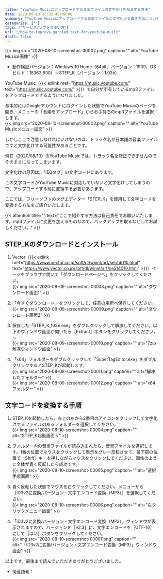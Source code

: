 ```yaml
---
title: "YouTube Musicにアップロードする音楽ファイルの文字化けを解消する方法"
date: 2020-08-10T13:30:45+09:00
summary: "YouTube Musicにアップロードする音楽ファイルの文字化けを直す方法についてご紹介いたします。"
categories: [""]
tags: ["サービス/ソフトの使い方"]
url: "/how-to-improve-garbled-text-for-youtube-music"
draft: false
---
```


{{< img src="2020-08-10-screenshot-00002.png" caption="" alt="YouTube Musice画像" >}}

- 動作検証バージョン：Windows 10 Home（64bit、バージョン：1909、OSビルド：18363.900）＋STEP_K（バージョン：1.03e）

YouTube Music（{{< exlink href="https://music.youtube.com/" text="https://music.youtube.com/" >}}）で自分が所有しているmp3ファイルをアップロードできるようになりました。

基本的にはGoogleアカウントにログインした状態でYouTube Musicのページを開き、メニューの「音楽をアップロード」からお手持ちのmp3ファイルを選択します。  
{{< img src="2020-08-10-screenshot-00003.png" caption="" alt="YouTube Musicメニュー画面" >}}

しかしここで注意しなければいけないのは、トラック名が日本語の音楽ファイルですと文字化けする可能性があることです。

現在（2020/08/10）のYouTube Musicでは、トラック名を修正できませんのでそのままになってしまいます。

文字化けの原因は、「ID3タグ」の文字コードにあります。

この文字コードがYouTube Musicに対応していないと文字化けしてしまうので、アップロードする前に変換する必要があります。

ここでは、フリーソフトのタグエディター「STEP_K」を使用して文字コードを変換する方法をご紹介いたします。

{{< attention title="" text="ここで紹介する方法は自己責任でお願いいたします。mp3ファイルに変更を加えるものなので、バックアップを取るなどしてお試しください。" >}}

## STEP_Kのダウンロードとインストール

1. Vector（{{< exlink href="https://www.vector.co.jp/soft/dl/winnt/art/se514010.html" text="https://www.vector.co.jp/soft/dl/winnt/art/se514010.html" >}}）ページをブラウザで開いて「ダウンロードページへ」をクリックしてください。  
{{< img src="2020-08-09-screenshot-00008.png" caption="" alt="ダウンロード画面1" >}}

2. 「今すぐダウンロード」をクリックして、任意の場所へ保存してください。  
{{< img src="2020-08-09-screenshot-00009.png" caption="" alt="ダウンロード画面2" >}}

3. 保存した「STEP_K_103e.exe」をダブルクリックして解凍してください。以下のウィンドウ画面が開いたら［Extract］ボタンをクリックしてください。ｓ  
{{< img src="2020-08-09-screenshot-00010.png" caption="" alt="7zip解凍ウィンドウ画面" >}}

4. 「x64」フォルダーをダブルクリックして「SuperTagEditor.exe」をダブルクリックするとSTEP_Kが起動します。  
{{< img src="2020-08-09-screenshot-00011.png" caption="" alt="解凍したフォルダー" >}}  
{{< img src="2020-08-09-screenshot-00012.png" caption="" alt="x64フォルダー" >}}

## 文字コードを変換する手順

1. STEP_Kを起動したら、左上の左から2番目のアイコンをクリックして文字化けするファイルのあるフォルダーを選択してください。  
{{< img src="2020-08-10-screenshot-00004.png" caption="" alt="STEP_K起動画面ｓ" >}}

2. フォルダー内の音楽ファイルが読み込まれたら、音楽ファイルを選択します。1番の位置でマウスをクリックして表示をグレー反転させて、最下部の位置で［Shift］キーを押しながらマウスをクリックしてください。画像のように全体が青く反転したら成功です。  
{{< img src="2020-08-10-screenshot-00005.png" caption="" alt="選択手順画面" >}}

3. 青く反転した状態でマウスを右クリックしてください。メニューから［ID3v2に変換/バージョン・文字エンコード変換（MP3）］を選択してください。  
{{< img src="2020-08-10-screenshot-00006.png" caption="" alt="右クリックメニュー画面" >}}

4. 「ID3v2に変換/バージョン・文字エンコード変換（MP3）」ウィンドウが表示されますので、バージョンを［v2.3］に、文字エンコードを［UTF-16］にして［はい］ボタンをクリックしてください。  
{{< img src="2020-08-10-screenshot-00007.png" caption="" alt="「ID3v2に変換/バージョン・文字エンコード変換（MP3）」ウィンドウ画面" >}}

以上です。最後まで読んでいただきありがとうございました。

- 関連語句：
